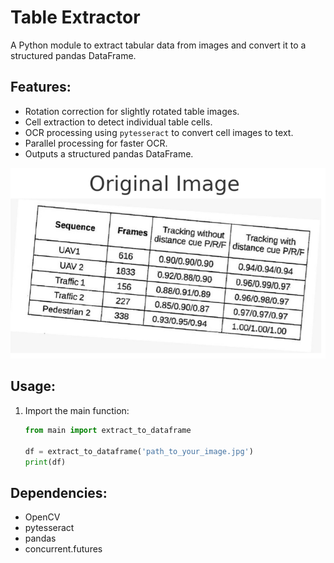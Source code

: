 # Table Extractor

A Python module to extract tabular data from images and convert it to a structured pandas DataFrame.

## Features:

- Rotation correction for slightly rotated table images.
- Cell extraction to detect individual table cells.
- OCR processing using `pytesseract` to convert cell images to text.
- Parallel processing for faster OCR.
- Outputs a structured pandas DataFrame.

![Process GIF](./process.gif)

## Usage:

1. Import the main function:
   ```python
   from main import extract_to_dataframe
   
   df = extract_to_dataframe('path_to_your_image.jpg')
   print(df)
   ```
   

## Dependencies:
    
* OpenCV
* pytesseract
* pandas
* concurrent.futures
